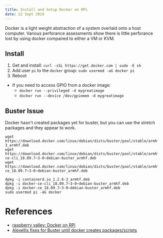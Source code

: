 ```yaml
---
title: Install and Setup Docker on RPi
date: 22 Sept 2019
---
```


Docker is a light weight abstraction of a system overlaid onto a
host computer. Various perforance assessments show there is little
perforance lost by using docker compaired to either a VM or KVM.

## Install

1. Get and install: `curl -sSL https://get.docker.com | sudo -E sh`
1. Add user `pi` to the `docker` group: `sudo usermod -aG docker pi`
1. Reboot

- If you need to access GPIO from a docker image: 
    - `docker run --privileged -d mygreatimage`
    - `docker run --device /dev/gpiomem -d mygreatimage`

## Buster Issue

Docker hasn't created packages yet for buster, but you can use the stretch packages and
they appear to work.

```
wget https://download.docker.com/linux/debian/dists/buster/pool/stable/armhf/containerd.io_1.2.6-3_armhf.deb
wget https://download.docker.com/linux/debian/dists/buster/pool/stable/armhf/docker-ce-cli_18.09.7~3-0~debian-buster_armhf.deb
wget https://download.docker.com/linux/debian/dists/buster/pool/stable/armhf/docker-ce_18.09.7~3-0~debian-buster_armhf.deb

dpkg -i containerd.io_1.2.6-3_armhf.deb
dpkg -i docker-ce-cli_18.09.7~3-0~debian-buster_armhf.deb
dpkg -i docker-ce_18.09.7~3-0~debian-buster_armhf.deb
sudo usermod pi -aG docker
```

# References

- [raspberry valley: Docker on RPi](https://raspberry-valley.azurewebsites.net/Docker-on-Raspberry-Pi/)
- [Alexellis fixes for Buster until docker creates packages/scripts](https://blog.alexellis.io/how-to-fix-docker-for-raspbian-buster/)
